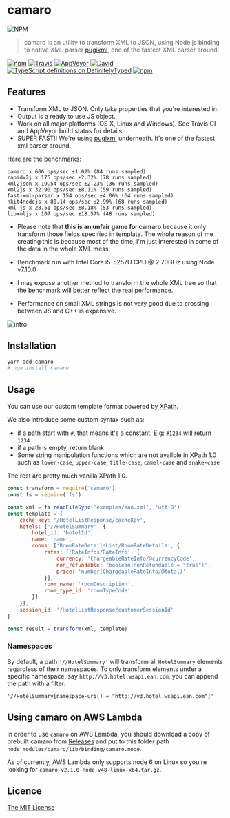 # camaro

[![NPM](https://nodei.co/npm/camaro.png?downloads=true)](https://npmjs.org/package/camaro)

> camaro is an utility to transform XML to JSON, using Node.js binding to native XML parser [pugixml](http://pugixml.org/), one of the fastest XML parser around.

[![npm](https://img.shields.io/npm/v/camaro.svg?style=flat-square)](https://npm.im/camaro)
[![Travis](https://img.shields.io/travis/tuananh/camaro/master.svg?label=Linux%20%26%20macOS%20build&style=flat-square)](https://travis-ci.org/tuananh/camaro)
[![AppVeyor](https://img.shields.io/appveyor/ci/tuananh/camaro/master.svg?label=Windows%20build&style=flat-square)](https://ci.appveyor.com/project/tuananh/camaro)
[![David](https://img.shields.io/david/tuananh/camaro.svg?style=flat-square)](https://david-dm.org/tuananh/camaro)
[![TypeScript definitions on DefinitelyTyped](http://definitelytyped.org/badges/standard-flat.svg)](http://definitelytyped.org)
[![npm](https://img.shields.io/npm/dt/camaro.svg?style=flat-square)](https://npm.im/camaro)
## Features

* Transform XML to JSON. Only take properties that you're interested in.
* Output is a ready to use JS object.
* Work on all major platforms (OS X, Linux and Windows). See Travis CI and AppVeyor build status for details.
* SUPER FAST!! We're using [pugixml](http://pugixml.org/) underneath. It's one of the fastest xml parser around.

Here are the benchmarks:

```
camaro x 606 ops/sec ±1.02% (84 runs sampled)
rapidx2j x 175 ops/sec ±2.32% (78 runs sampled)
xml2json x 19.54 ops/sec ±2.23% (36 runs sampled)
xml2js x 32.90 ops/sec ±8.11% (59 runs sampled)
fast-xml-parser x 154 ops/sec ±4.06% (64 runs sampled)
nkit4nodejs x 80.14 ops/sec ±2.99% (68 runs sampled)
xml-js x 28.51 ops/sec ±8.18% (53 runs sampled)
libxmljs x 107 ops/sec ±18.57% (48 runs sampled)
```

* Please note that **this is an unfair game for camaro** because it only transform those fields specified in template.
The whole reason of me creating this is because most of the time, I'm just interested in some of the data in the whole XML mess.

* Benchmark run with Intel Core i5-5257U CPU @ 2.70GHz using Node v7.10.0

* I may expose another method to transform the whole XML tree so that the benchmark will better reflect the real performance.

* Performance on small XML strings is not very good due to crossing between JS and C++ is expensive.

![intro](intro.png)

## Installation

```sh
yarn add camaro
# npm install camaro
```

## Usage

You can use our custom template format powered by [XPath](https://developer.mozilla.org/en-US/docs/Web/XPath).

We also introduce some custom syntax such as:

* if a path start with `#`, that means it's a constant. E.g: `#1234` will return `1234`
* if a path is empty, return blank
* Some string manipulation functions which are not availble in XPath 1.0 such as `lower-case`, `upper-case`, `title-case`, `camel-case` and `snake-case`

The rest are pretty much vanilla XPath 1.0.


```js
const transform = require('camaro')
const fs = require('fs')

const xml = fs.readFileSync('examples/ean.xml', 'utf-8')
const template = {
    cache_key: '/HotelListResponse/cacheKey',
    hotels: ['//HotelSummary', {
        hotel_id: 'hotelId',
        name: 'name',
        rooms: ['RoomRateDetailsList/RoomRateDetails', {
            rates: ['RateInfos/RateInfo', {
                currency: 'ChargeableRateInfo/@currencyCode',
                non_refundable: 'boolean(nonRefundable = "true")',
                price: 'number(ChargeableRateInfo/@total)'
            }],
            room_name: 'roomDescription',
            room_type_id: 'roomTypeCode'
        }]
    }],
    session_id: '/HotelListResponse/customerSessionId'
}

const result = transform(xml, template)
```

### Namespaces

By default, a path `'//HotelSummary'` will transform all `HotelSummary` elements regardless of their namespaces. To only transform elements under a specific namespace, say `http://v3.hotel.wsapi.ean.com`, you can append the path with a filter:

    '//HotelSummary[namespace-uri() = "http://v3.hotel.wsapi.ean.com"]'

## Using camaro on AWS Lambda

In order to use `camaro` on AWS Lambda, you should download a copy of prebuilt camaro from [Releases](https://github.com/tuananh/camaro/releases) and put to this folder path `node_modules/camaro/lib/binding/camaro.node`.

As of currently, AWS Lambda only supports node 6 on Linux so you're looking for `camaro-v2.1.0-node-v48-linux-x64.tar.gz`.

## Licence

[The MIT License](LICENSE)